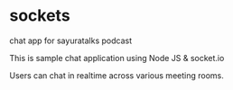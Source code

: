 # sockets
chat app for sayuratalks podcast

This is sample chat application using Node JS & socket.io

Users can chat in realtime across various meeting rooms.


